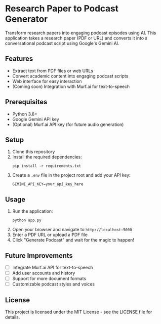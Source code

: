 # Research Paper to Podcast Generator

Transform research papers into engaging podcast episodes using AI. This application takes a research paper (PDF or URL) and converts it into a conversational podcast script using Google's Gemini AI.

## Features

- Extract text from PDF files or web URLs
- Convert academic content into engaging podcast scripts
- Web interface for easy interaction
- (Coming soon) Integration with Murf.ai for text-to-speech

## Prerequisites

- Python 3.8+
- Google Gemini API key
- (Optional) Murf.ai API key (for future audio generation)

## Setup

1. Clone this repository
2. Install the required dependencies:
   ```
   pip install -r requirements.txt
   ```
3. Create a `.env` file in the project root and add your API key:
   ```
   GEMINI_API_KEY=your_api_key_here
   ```

## Usage

1. Run the application:
   ```
   python app.py
   ```
2. Open your browser and navigate to `http://localhost:5000`
3. Enter a PDF URL or upload a PDF file
4. Click "Generate Podcast" and wait for the magic to happen!

## Future Improvements

- [ ] Integrate Murf.ai API for text-to-speech
- [ ] Add user accounts and history
- [ ] Support for more document formats
- [ ] Customizable podcast styles and voices

## License

This project is licensed under the MIT License - see the LICENSE file for details.
